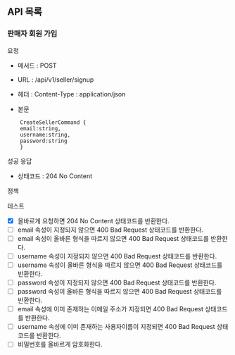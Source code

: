 ## API 목록

### 판매자 회원 가입

요청

- 메서드 : POST
- URL : /api/v1/seller/signup
- 헤더 : Content-Type : application/json

- 본문

```
    CreateSellerCommand {
    email:string,
    username:string,
    password:string
    }
```

성공 응답
- 상태코드 : 204 No Content

정책

테스트
- [X] 올바르게 요청하면 204 No Content 상태코드를 반환한다.
- [ ] email 속성이 지정되지 않으면 400 Bad Request 상태코드를 반환한다.
- [ ] email 속성이 올바른 형식을 따르지 않으면 400 Bad Request 상태코드를 반환한다.
- [ ] username 속성이 지정되지 않으면 400 Bad Request 상태코드를 반환한다.
- [ ] username 속성이 올바른 형식을 따르지 않으면 400 Bad Request 상태코드를 반환한다.
- [ ] password 속성이 지정되지 않으면 400 Bad Request 상태코드를 반환한다.
- [ ] password 속성이 올바른 형식을 따르지 않으면 400 Bad Request 상태코드를 반환한다.
- [ ] email 속성에 이미 존재하는 이메일 주소가 지정되면 400 Bad Request 상태코드를 반환한다.
- [ ] username 속성에 이미 존재하는 사용자이름이 지정되면 400 Bad Request 상태코드를 반환한다.
- [ ] 비밀번호를 올바르게 암호화한다.